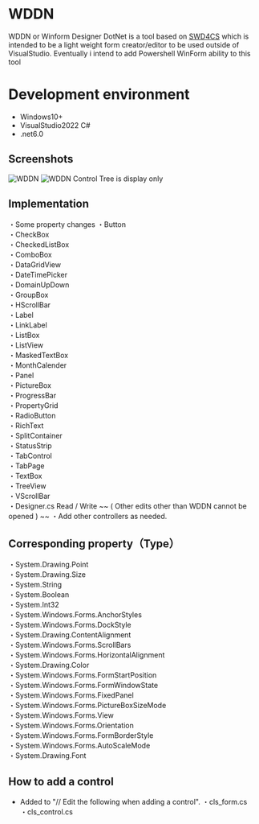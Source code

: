 # WDDN
WDDN or Winform Designer DotNet is a tool based on [SWD4CS](https://github.com/hry2566/SWD4CS) which is intended to be a light weight form creator/editor to be used outside of VisualStudio. Eventually i intend to add Powershell WinForm ability to this tool

# Development environment
 * Windows10+
 * VisualStudio2022 C#
 * .net6.0
 
## Screenshots  
![WDDN](https://user-images.githubusercontent.com/86605611/152679486-e8f7bbed-69b4-4186-b402-35d7bd2fec8f.png)
![WDDN](https://user-images.githubusercontent.com/86605611/152784518-c135ec3a-e156-4163-8f8d-90cc023d8448.png)
Control Tree is display only
 
## Implementation
 ・Some property changes
 ・Button  
 ・CheckBox  
 ・CheckedListBox  
 ・ComboBox  
 ・DataGridView  
 ・DateTimePicker  
 ・DomainUpDown  
 ・GroupBox  
 ・HScrollBar  
 ・Label  
 ・LinkLabel  
 ・ListBox  
 ・ListView  
 ・MaskedTextBox  
 ・MonthCalender  
 ・Panel  
 ・PictureBox  
 ・ProgressBar  
 ・PropertyGrid  
 ・RadioButton  
 ・RichText  
 ・SplitContainer  
 ・StatusStrip  
 ・TabControl  
 ・TabPage  
 ・TextBox  
 ・TreeView  
 ・VScrollBar  
 ・Designer.cs Read / Write ~~ ( Other edits other than WDDN cannot be opened ) ~~
 ・Add other controllers as needed.

## Corresponding property（Type）
 ・System.Drawing.Point  
 ・System.Drawing.Size  
 ・System.String  
 ・System.Boolean  
 ・System.Int32  
 ・System.Windows.Forms.AnchorStyles  
 ・System.Windows.Forms.DockStyle  
 ・System.Drawing.ContentAlignment  
 ・System.Windows.Forms.ScrollBars  
 ・System.Windows.Forms.HorizontalAlignment  
 ・System.Drawing.Color  
 ・System.Windows.Forms.FormStartPosition  
 ・System.Windows.Forms.FormWindowState  
 ・System.Windows.Forms.FixedPanel  
 ・System.Windows.Forms.PictureBoxSizeMode  
 ・System.Windows.Forms.View  
 ・System.Windows.Forms.Orientation  
 ・System.Windows.Forms.FormBorderStyle  
 ・System.Windows.Forms.AutoScaleMode  
 ・System.Drawing.Font  

## How to add a control
* Added to "// Edit the following when adding a control".
・cls_form.cs  
・cls_control.cs  

